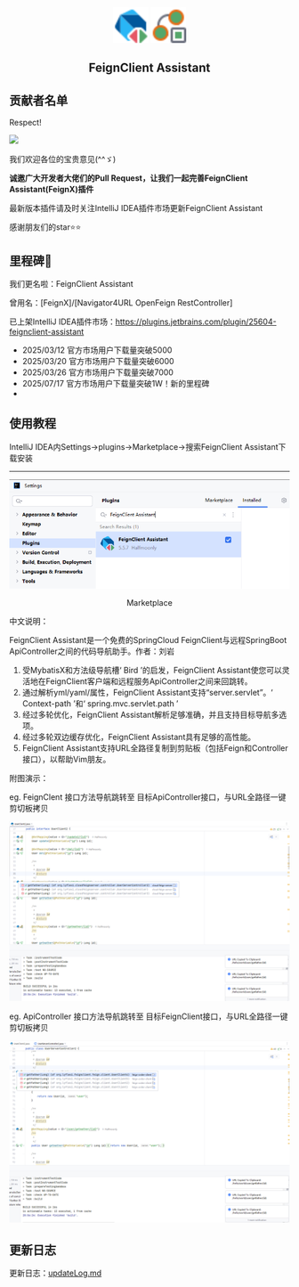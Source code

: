 <div align="center">
  <img src="./feignx/src/main/resources/icons/feignAction.svg" height="64">
  <img src="./feignx/src/main/resources/icons/clipboard.svg" height="64">
  <h2>FeignClient Assistant</h2>
</div>

## 贡献者名单
Respect!

<a href="https://github.com/Halfmoonly/feignx-plugin/graphs/contributors">
  <img src="https://contrib.rocks/image?repo=Halfmoonly/feignx-plugin" />
</a>

我们欢迎各位的宝贵意见(^^ゞ)

**诚邀广大开发者大佬们的Pull Request，让我们一起完善FeignClient Assistant(FeignX)插件**

最新版本插件请及时关注IntelliJ IDEA插件市场更新FeignClient Assistant

感谢朋友们的star⭐⭐

## 里程碑🎴

我们更名啦：FeignClient Assistant

曾用名：[FeignX]/[Navigator4URL OpenFeign RestController]

已上架IntelliJ IDEA插件市场：https://plugins.jetbrains.com/plugin/25604-feignclient-assistant
- 2025/03/12 官方市场用户下载量突破5000
- 2025/03/20 官方市场用户下载量突破6000
- 2025/03/26 官方市场用户下载量突破7000
- 2025/07/17 官方市场用户下载量突破1W！新的里程碑
- 


## 使用教程
IntelliJ IDEA内Settings->plugins->Marketplace->搜索FeignClient Assistant下载安装

---
<div align="center">
  <img src="./feignx/pics/ReadmeMarketplace.png">
  <p>Marketplace</p>
</div>


中文说明：

FeignClient Assistant是一个免费的SpringCloud FeignClient与远程SpringBoot ApiController之间的代码导航助手。作者：刘岩

1. 受MybatisX和方法级导航槽‘ Bird ’的启发，FeignClient Assistant使您可以灵活地在FeignClient客户端和远程服务ApiController之间来回跳转。
2. 通过解析yml/yaml/属性，FeignClient Assistant支持“server.servlet”。‘ Context-path ’和‘ spring.mvc.servlet.path ’
3. 经过多轮优化，FeignClient Assistant解析足够准确，并且支持目标导航多选项。
4. 经过多轮双边缓存优化，FeignClient Assistant具有足够的高性能。
5. FeignClient Assistant支持URL全路径复制到剪贴板（包括Feign和Controller接口），以帮助Vim朋友。

附图演示：

eg. FeignClent 接口方法导航跳转至 目标ApiController接口，与URL全路径一键剪切板拷贝
<div align="left">
  <img src="./feignx/pics/snipping-feignClient.png">
</div>

eg. ApiController 接口方法导航跳转至 目标FeignClient接口，与URL全路径一键剪切板拷贝

<div align="left">
  <img src="./feignx/pics/snipping-apiController.png">
</div>

## 更新日志

更新日志：[updateLog.md](feignx/docs/updateLog.md)